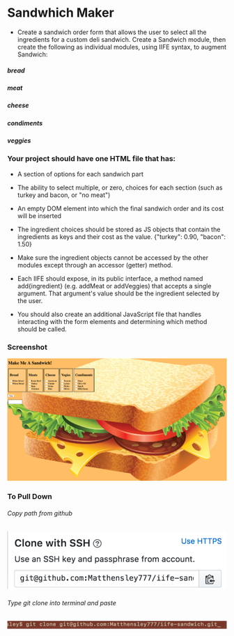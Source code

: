 # Sandwhich Maker

* Create a sandwich order form that allows the user to select all the ingredients for a custom deli sandwich. Create a Sandwich module, then create the following as individual modules, using IIFE syntax, to augment Sandwich:

##### bread
##### meat
##### cheese
##### condiments
##### veggies

### Your project should have one HTML file that has:


* A section of options for each sandwich part
* The ability to select multiple, or zero, choices for each section (such as turkey and bacon, or "no meat")
* An empty DOM element into which the final sandwich order and its cost will be inserted
* The ingredient choices should be stored as JS objects that contain the ingredients as keys and their cost as the value. {"turkey": 0.90, "bacon": 1.50}

* Make sure the ingredient objects cannot be accessed by the other modules except through an accessor (getter) method.

* Each IIFE should expose, in its public interface, a method named add{ingredient} (e.g. addMeat or addVeggies) that accepts a single argument. That argument's value should be the ingredient selected by the user.

 * You should also create an additional JavaScript file that handles interacting with the form elements and determining which method should be called.

### Screenshot
![screen shot](https://github.com/Matthensley777/iife-sandwich/blob/master/images/Screen%20Shot%202017-09-07%20at%206.15.07%20PM.png)

### To Pull Down

###### Copy path from github
![Screenshot](https://github.com/Matthensley777/iife-sandwich/blob/master/images/Screen%20Shot%202017-09-07%20at%206.37.15%20PM.png)

###### Type git clone into terminal and paste

![screen shot](https://github.com/Matthensley777/iife-sandwich/blob/master/images/Screen%20Shot%202017-09-07%20at%206.38.04%20PM.png)
